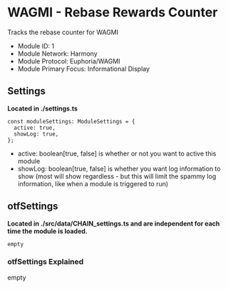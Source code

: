 # WAGMI - Rebase Rewards Counter
Tracks the rebase counter for WAGMI

* Module ID: 1
* Module Network: Harmony
* Module Protocol: Euphoria/WAGMI
* Module Primary Focus: Informational Display

## Settings
**Located in ./settings.ts**
```
const moduleSettings: ModuleSettings = {
  active: true,
  showLog: true,
};
```

* active: boolean[true, false] is whether or not you want to active this module
* showLog: boolean[true, false] is whether you want log information to show (most will show regardless - but this will limit the spammy log information, like when a module is triggered to run)

## otfSettings
**Located in ./src/data/CHAIN_settings.ts and are independent for each time the module is loaded.**
```
empty
```

### otfSettings Explained
empty
